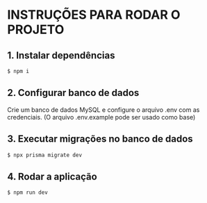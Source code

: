 # INSTRUÇÕES PARA RODAR O PROJETO

## 1. Instalar dependências

```bash
$ npm i
```
## 2. Configurar banco de dados
Crie um banco de dados MySQL e configure o arquivo .env com as credenciais. (O arquivo .env.example pode ser usado como base)

## 3. Executar migrações no banco de dados

```bash
$ npx prisma migrate dev
```

## 4. Rodar a aplicação

```bash
$ npm run dev
```
